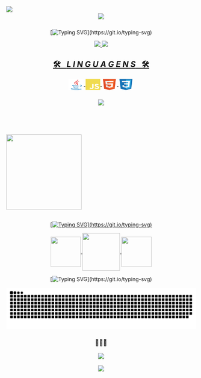 <img src="https://64.media.tumblr.com/005e37a86478a9c92da7d4d3d7464b40/2bd29f0062317531-b1/s400x600/c7edc142895bc810339223dfddf2aa57ced0c32b.gif" width="1000"/>

<div align="center">
<img height = "80px" src = "https://user-images.githubusercontent.com/92947069/183311882-d6cec5b0-18e8-48cf-a551-098f295fbce5.gif"/>

 ###

[![Typing SVG](https://readme-typing-svg.herokuapp.com?font=Poppins&size=32&pause=1000&color=0000FF&v&center=true&width=1000&lines=+Eu+sou+Nabila+Sampaio%2C;+Técnica+em+Desenvolvimento+de+Sistemas+pela+Etec+Jales.;Cursando+Análise+e+Desenvolvimento+de+Sistemas+na+Fatec.)](https://git.io/typing-svg)

<div align="center">
  <a href="https://github.com/nabilasampaio2005/">
  <img height="180em" src="https://github-readme-stats.vercel.app/api/top-langs/?username=nabilasampaio2005&layout=compact&langs_count=7&theme=radical&icon_color=DAD3AF&hide_border=true&border_radius=15&bg_color=0d1117"/>
    
  <img height="180em" src="https://github-readme-stats.vercel.app/api?username=nabilasampaio2005&show_icons=true&theme=radical&include_all_commits=true&count_private=true&icon_color=DAD3AF&hide_border=true&border_radius=15&bg_color=0d1117"/>
    
<h2 align="center">🛠️&ensp; <i>L I N G U A G E N S</i> &ensp;🛠️</h2>
  <img align="center" alt="Java logo" height="30" width="40" src="https://raw.githubusercontent.com/devicons/devicon/master/icons/java/java-original.svg">
  <img align="center" alt="Js logo" height="30" width="40" src="https://raw.githubusercontent.com/devicons/devicon/master/icons/javascript/javascript-plain.svg">
  <img align="center" alt="HTML logo" height="30" width="40" src="https://raw.githubusercontent.com/devicons/devicon/master/icons/html5/html5-original.svg">
  <img align="center" alt="CSS logo" height="30" width="40" src="https://raw.githubusercontent.com/devicons/devicon/master/icons/css3/css3-original.svg">
</div>

###

<div>
  <img align = "center" width = "700px"  src = "https://i.pinimg.com/originals/a9/24/3d/a9243d82d3ad7878192211221b25a18c.gif">  
</div>

##

 <br> <br>
  <div style="display: block">
  <div style= "display: grid">
  <img align="left" height="200" width="200" src="https://github.com/nabilasampaio2005/nabilasampaio2005/assets/127144120/ec89335b-a8fe-4a8e-b265-f0b6a37f01c4"/>
</div>
 
<br>
 
 [![Typing SVG](https://readme-typing-svg.herokuapp.com?font=Poppins&size=22&pause=500&color=0000FF&v&center=true&width=500&lines=+Para+mais+informações;Entre+em+contato;Me+acompanhe😉.)](https://git.io/typing-svg)
 
  <a href="https://www.linkedin.com/in/nabilasampaio/" target="_blank">
  <img align="center" src="https://i.ibb.co/Kx2GSrT/linkedin.png" width="80px" height="80px">
</a>

 <a href="https://nabilasampaio.wixsite.com/meusite" target="_blank">
 <img align="center" src="https://github.com/nabilasampaio2005/nabilasampaio2005/assets/127144120/38a4b2a0-d4bc-471d-a2cd-a35e2f8bf49e" width="100px" height="100px">
</a>

 <a href="mailto:nabilasampaio@gmail.com" target="_blank">
 <img align="center" src="https://github.com/nabilasampaio2005/nabilasampaio2005/assets/127144120/59fada1b-b6a5-48db-b090-f117a6c54f9f" width="80px" height="80px">
</a>

 [![Typing SVG](https://readme-typing-svg.herokuapp.com?font=Poppins&size=15&pause=10000&color=0000FF&v&center=true&width=500&lines=+Aqui+está+meu+LINKEDIN,+PORTFÓLIO+e+GMAIL.)](https://git.io/typing-svg)
       
![Snake animation](https://github.com/nabilasampaio2005/nabilasampaio2005/blob/output/github-contribution-grid-snake.svg)

  ### 👀👀👀
  
<div>
  <img align="center" src="https://profile-counter.glitch.me/nabilasampaio2005/count.svg" > 
</div>
<br>

<img src="https://64.media.tumblr.com/005e37a86478a9c92da7d4d3d7464b40/2bd29f0062317531-b1/s400x600/c7edc142895bc810339223dfddf2aa57ced0c32b.gif" width="1000"/>
